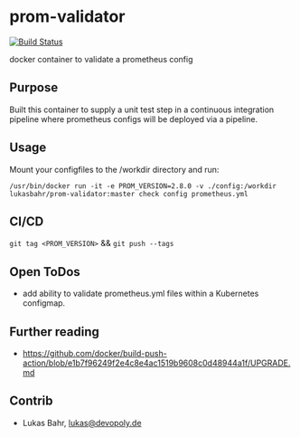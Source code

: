 # prom-validator

[![Build Status](https://ci.devopoly.de/api/badges/lukibahr/prom-validator/status.svg)](https://ci.devopoly.de/lukibahr/prom-validator)

docker container to validate a prometheus config

## Purpose

Built this container to supply a unit test step in a continuous integration pipeline where prometheus configs 
will be deployed via a pipeline.

## Usage

Mount your configfiles to the /workdir directory and run:

`/usr/bin/docker run -it -e PROM_VERSION=2.8.0 -v ./config:/workdir lukasbahr/prom-validator:master check config prometheus.yml`

## CI/CD

`git tag <PROM_VERSION>` && `git push --tags`

## Open ToDos

- add ability to validate prometheus.yml files within a Kubernetes configmap.

## Further reading

- https://github.com/docker/build-push-action/blob/e1b7f96249f2e4c8e4ac1519b9608c0d48944a1f/UPGRADE.md

## Contrib

- Lukas Bahr, <lukas@devopoly.de>
